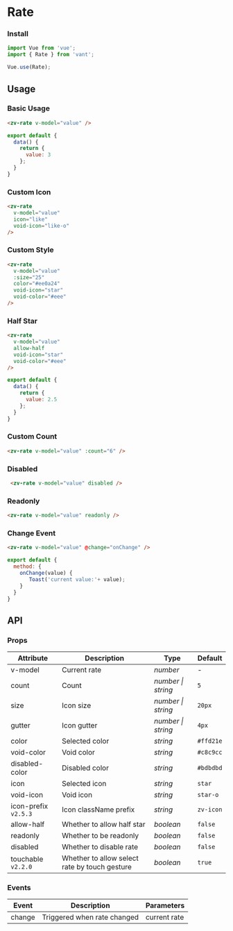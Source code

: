 # Rate

### Install

```js
import Vue from 'vue';
import { Rate } from 'vant';

Vue.use(Rate);
```

## Usage

### Basic Usage

```html
<zv-rate v-model="value" />
```

```js
export default {
  data() {
    return {
      value: 3
    };
  }
}
```

### Custom Icon

```html
<zv-rate
  v-model="value"
  icon="like"
  void-icon="like-o"
/>
```

### Custom Style

```html
<zv-rate
  v-model="value"
  :size="25"
  color="#ee0a24"
  void-icon="star"
  void-color="#eee"
/>
```

### Half Star

```html
<zv-rate
  v-model="value"
  allow-half
  void-icon="star"
  void-color="#eee"
/>
```

```js
export default {
  data() {
    return {
      value: 2.5
    };
  }
}
```

### Custom Count

```html
<zv-rate v-model="value" :count="6" />
```

### Disabled

```html
 <zv-rate v-model="value" disabled />
```

### Readonly

```html
<zv-rate v-model="value" readonly />
```

### Change Event

```html
<zv-rate v-model="value" @change="onChange" />
```

```javascript
export default {
  method: {
    onChange(value) {
       Toast('current value:'+ value);
    }
  }
}
```

## API

### Props

| Attribute | Description | Type | Default |
|------|------|------|------|
| v-model | Current rate | *number* | - |
| count | Count | *number \| string* | `5` |
| size | Icon size| *number \| string* | `20px` |
| gutter | Icon gutter | *number \| string* | `4px` |
| color | Selected color | *string* | `#ffd21e` |
| void-color | Void color | *string* | `#c8c9cc` |
| disabled-color | Disabled color | *string* | `#bdbdbd` |
| icon | Selected icon | *string* | `star` |
| void-icon | Void icon | *string* | `star-o` |
| icon-prefix `v2.5.3` | Icon className prefix | *string* | `zv-icon` |
| allow-half | Whether to allow half star | *boolean* | `false` |
| readonly | Whether to be readonly | *boolean* | `false` |
| disabled | Whether to disable rate | *boolean* | `false` |
| touchable `v2.2.0` | Whether to allow select rate by touch gesture | *boolean* | `true` |

### Events

| Event | Description | Parameters |
|------|------|------|
| change | Triggered when rate changed | current rate |
